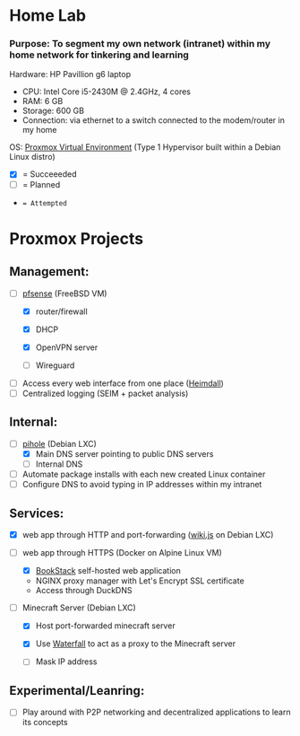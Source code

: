# Home Lab
### Purpose: To segment my own network (intranet) within my home network for tinkering and learning

Hardware: HP Pavillion g6 laptop 
- CPU: Intel Core i5-2430M @ 2.4GHz, 4 cores
- RAM: 6 GB
- Storage: 600 GB
- Connection: via ethernet to a switch connected to the modem/router in my home

OS: [Proxmox Virtual Environment](https://www.proxmox.com/en/proxmox-ve) (Type 1 Hypervisor built within a Debian Linux distro)

- [X] = Succeeeded
- [ ] = Planned
-     = Attempted


# Proxmox Projects


## Management: 


- [ ] [pfsense](https://www.pfsense.org/) (FreeBSD VM)
  - [X] router/firewall 
  - [X] DHCP
  - [X] OpenVPN server
  - [ ] Wireguard


- [ ] Access every web interface from one place ([Heimdall](https://heimdall.site/))
- [ ] Centralized logging (SEIM + packet analysis)

## Internal: 

- [ ] [pihole](https://pi-hole.net/) (Debian LXC)
  - [X] Main DNS server pointing to public DNS servers
  - [ ] Internal DNS

- [ ] Automate package installs with each new created Linux container
- [ ] Configure DNS to avoid typing in IP addresses within my intranet

## Services: 

- [X] web app through HTTP and port-forwarding ([wiki.js](https://www.vultr.com/docs/install-wiki-js-with-node-js-postgresql-and-nginx-on-ubuntu-20-04-lts/) on Debian LXC)

- [ ] web app through HTTPS (Docker on Alpine Linux VM)
  - [X] [BookStack](https://github.com/linuxserver/docker-bookstack) self-hosted web application
  - NGINX proxy manager with Let's Encrypt SSL certificate
  - Access through DuckDNS

- [ ] Minecraft Server (Debian LXC)
  - [X] Host port-forwarded minecraft server
  - [X] Use [Waterfall](https://github.com/PaperMC/Waterfall) to act as a proxy to the Minecraft server
  - [ ] Mask IP address


## Experimental/Leanring:

- [ ] Play around with P2P networking and decentralized applications to learn its concepts
